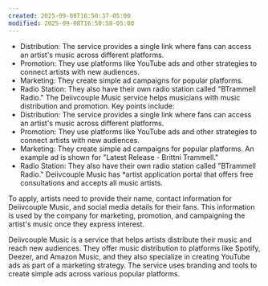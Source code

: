 ```yaml
---
created: 2025-09-08T16:50:37-05:00
modified: 2025-09-08T16:50:58-05:00
---
```


* Distribution: The service provides a single link where fans can access an artist's music across different platforms.
 * Promotion: They use platforms like YouTube ads and other strategies to connect artists with new audiences.
 * Marketing: They create simple ad campaigns for popular platforms. 
 * Radio Station: They also have their own radio station called "BTrammell Radio."
 The Deiivcouple Music service helps musicians with music distribution and promotion. Key points include:
 * Distribution: The service provides a single link where fans can access an artist's music across different platforms.
 * Promotion: They use platforms like YouTube ads and other strategies to connect artists with new audiences.
 * Marketing: They create simple ad campaigns for popular platforms. An example ad is shown for "Latest Release - Brittni Trammell."
 * Radio Station: They also have their own radio station called "BTrammell Radio."
Deiivcouple Music has
*artist application portal that offers free consultations and accepts all music artists.

To apply, artists need to provide their name, contact information for Deiivcouple Music, and social media details for their fans. This information is used by the company for marketing, promotion, and campaigning the artist's music once they express interest. 

Deiivcouple Music is a service that helps artists distribute their music and reach new audiences. They offer music distribution to platforms like Spotify, Deezer, and Amazon Music, and they also specialize in creating YouTube ads as part of a marketing strategy. The service uses branding and tools to create simple ads across various popular platforms.
